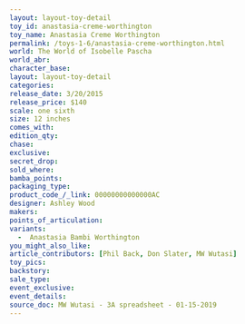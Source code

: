 ```yaml
---
layout: layout-toy-detail 
toy_id: anastasia-creme-worthington
toy_name: Anastasia Creme Worthington
permalink: /toys-1-6/anastasia-creme-worthington.html
world: The World of Isobelle Pascha
world_abr: 
character_base: 
layout: layout-toy-detail
categories: 
release_date: 3/20/2015
release_price: $140 
scale: one sixth
size: 12 inches
comes_with: 
edition_qty: 
chase: 
exclusive: 
secret_drop: 
sold_where: 
bamba_points: 
packaging_type: 
product_code_/_link: 00000000000000AC
designer: Ashley Wood
makers: 
points_of_articulation: 
variants:
  -  Anastasia Bambi Worthington 
you_might_also_like: 
article_contributors: [Phil Back, Don Slater, MW Wutasi]
toy_pics: 
backstory: 
sale_type: 
event_exclusive: 
event_details: 
source_doc: MW Wutasi - 3A spreadsheet - 01-15-2019
---
```

